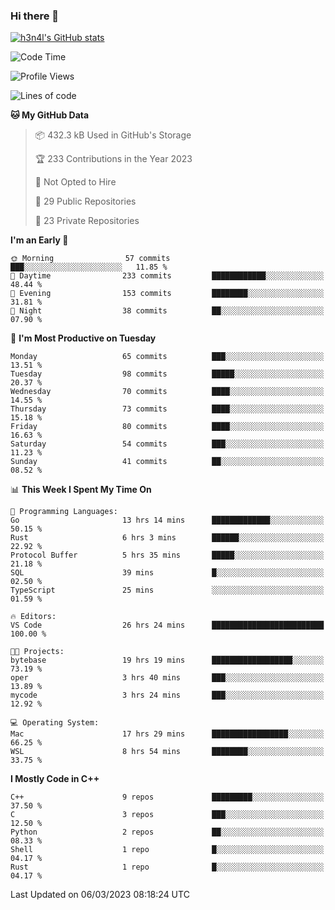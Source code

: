 ### Hi there 👋

[![h3n4l's GitHub stats](https://github-readme-stats.vercel.app/api?username=h3n4l&count_private=true&show_icons=true&theme=radical)](https://github.com/h3n4l/github-readme-stats)

<!--START_SECTION:waka-->
![Code Time](http://img.shields.io/badge/Code%20Time-1%2C003%20hrs%2018%20mins-blue)

![Profile Views](http://img.shields.io/badge/Profile%20Views-1-blue)

![Lines of code](https://img.shields.io/badge/From%20Hello%20World%20I%27ve%20Written-1.7%20million%20lines%20of%20code-blue)

**🐱 My GitHub Data** 

> 📦 432.3 kB Used in GitHub's Storage 
 > 
> 🏆 233 Contributions in the Year 2023
 > 
> 🚫 Not Opted to Hire
 > 
> 📜 29 Public Repositories 
 > 
> 🔑 23 Private Repositories 
 > 
**I'm an Early 🐤** 

```text
🌞 Morning                57 commits          ███░░░░░░░░░░░░░░░░░░░░░░   11.85 % 
🌆 Daytime                233 commits         ████████████░░░░░░░░░░░░░   48.44 % 
🌃 Evening                153 commits         ████████░░░░░░░░░░░░░░░░░   31.81 % 
🌙 Night                  38 commits          ██░░░░░░░░░░░░░░░░░░░░░░░   07.90 % 
```
📅 **I'm Most Productive on Tuesday** 

```text
Monday                   65 commits          ███░░░░░░░░░░░░░░░░░░░░░░   13.51 % 
Tuesday                  98 commits          █████░░░░░░░░░░░░░░░░░░░░   20.37 % 
Wednesday                70 commits          ████░░░░░░░░░░░░░░░░░░░░░   14.55 % 
Thursday                 73 commits          ████░░░░░░░░░░░░░░░░░░░░░   15.18 % 
Friday                   80 commits          ████░░░░░░░░░░░░░░░░░░░░░   16.63 % 
Saturday                 54 commits          ███░░░░░░░░░░░░░░░░░░░░░░   11.23 % 
Sunday                   41 commits          ██░░░░░░░░░░░░░░░░░░░░░░░   08.52 % 
```


📊 **This Week I Spent My Time On** 

```text
💬 Programming Languages: 
Go                       13 hrs 14 mins      █████████████░░░░░░░░░░░░   50.15 % 
Rust                     6 hrs 3 mins        ██████░░░░░░░░░░░░░░░░░░░   22.92 % 
Protocol Buffer          5 hrs 35 mins       █████░░░░░░░░░░░░░░░░░░░░   21.18 % 
SQL                      39 mins             █░░░░░░░░░░░░░░░░░░░░░░░░   02.50 % 
TypeScript               25 mins             ░░░░░░░░░░░░░░░░░░░░░░░░░   01.59 % 

🔥 Editors: 
VS Code                  26 hrs 24 mins      █████████████████████████   100.00 % 

🐱‍💻 Projects: 
bytebase                 19 hrs 19 mins      ██████████████████░░░░░░░   73.19 % 
oper                     3 hrs 40 mins       ███░░░░░░░░░░░░░░░░░░░░░░   13.89 % 
mycode                   3 hrs 24 mins       ███░░░░░░░░░░░░░░░░░░░░░░   12.92 % 

💻 Operating System: 
Mac                      17 hrs 29 mins      █████████████████░░░░░░░░   66.25 % 
WSL                      8 hrs 54 mins       ████████░░░░░░░░░░░░░░░░░   33.75 % 
```

**I Mostly Code in C++** 

```text
C++                      9 repos             █████████░░░░░░░░░░░░░░░░   37.50 % 
C                        3 repos             ███░░░░░░░░░░░░░░░░░░░░░░   12.50 % 
Python                   2 repos             ██░░░░░░░░░░░░░░░░░░░░░░░   08.33 % 
Shell                    1 repo              █░░░░░░░░░░░░░░░░░░░░░░░░   04.17 % 
Rust                     1 repo              █░░░░░░░░░░░░░░░░░░░░░░░░   04.17 % 
```




 Last Updated on 06/03/2023 08:18:24 UTC
<!--END_SECTION:waka-->

